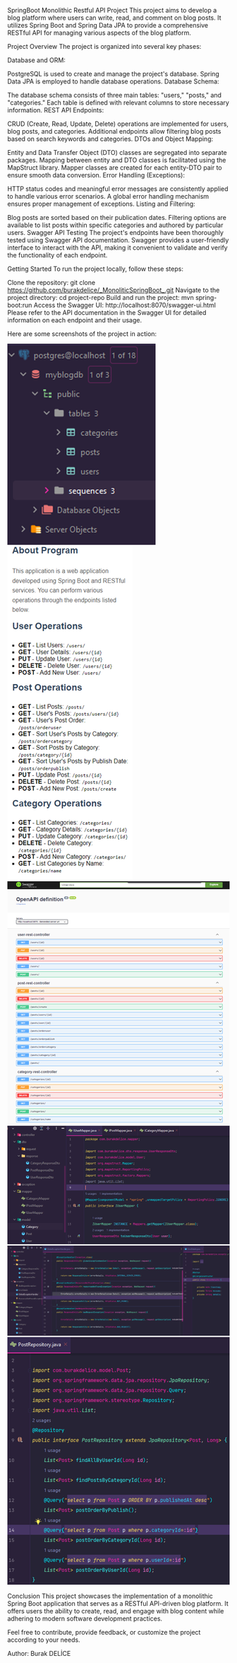 SpringBoot Monolithic Restful API Project
This project aims to develop a blog platform where users can write, read, and comment on blog posts. It utilizes Spring Boot and Spring Data JPA to provide a comprehensive RESTful API for managing various aspects of the blog platform.

Project Overview
The project is organized into several key phases:

Database and ORM:

PostgreSQL is used to create and manage the project's database.
Spring Data JPA is employed to handle database operations.
Database Schema:

The database schema consists of three main tables: "users," "posts," and "categories."
Each table is defined with relevant columns to store necessary information.
REST API Endpoints:

CRUD (Create, Read, Update, Delete) operations are implemented for users, blog posts, and categories.
Additional endpoints allow filtering blog posts based on search keywords and categories.
DTOs and Object Mapping:

Entity and Data Transfer Object (DTO) classes are segregated into separate packages.
Mapping between entity and DTO classes is facilitated using the MapStruct library.
Mapper classes are created for each entity-DTO pair to ensure smooth data conversion.
Error Handling (Exceptions):

HTTP status codes and meaningful error messages are consistently applied to handle various error scenarios.
A global error handling mechanism ensures proper management of exceptions.
Listing and Filtering:

Blog posts are sorted based on their publication dates.
Filtering options are available to list posts within specific categories and authored by particular users.
Swagger API Testing
The project's endpoints have been thoroughly tested using Swagger API documentation. Swagger provides a user-friendly interface to interact with the API, making it convenient to validate and verify the functionality of each endpoint.

Getting Started
To run the project locally, follow these steps:

Clone the repository: git clone https://github.com/burakdelice/_MonoliticSpringBoot_.git
Navigate to the project directory: cd project-repo
Build and run the project: mvn spring-boot:run
Access the Swagger UI: http://localhost:8070/swagger-ui.html
Please refer to the API documentation in the Swagger UI for detailed information on each endpoint and their usage.

Here are some screenshots of the project in action:

![Screenshot 1](src/main/resources/images/img.png)
![Screenshot 2](src/main/resources/images/img_1.png)
![Screenshot 3](src/main/resources/images/img_2.png)
![Screenshot 4](src/main/resources/images/img_3.png)
![Screenshot 5](src/main/resources/images/img_4.png)
![Screenshot 5](src/main/resources/images/img_5.png)

Conclusion
This project showcases the implementation of a monolithic Spring Boot application that serves as a RESTful API-driven blog platform. It offers users the ability to create, read, and engage with blog content while adhering to modern software development practices.

Feel free to contribute, provide feedback, or customize the project according to your needs.

Author: Burak DELİCE
